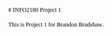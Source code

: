 <!DOCTYPE html PUBLIC "-//W3C//DTD HTML 4.01//EN" "http://www.w3.org/TR/html4/strict.dtd">
<html>
<head>
  <meta http-equiv="Content-Type" content="text/html; charset=utf-8">
  <meta http-equiv="Content-Style-Type" content="text/css">
  <title></title>
  <meta name="Generator" content="Cocoa HTML Writer">
  <meta name="CocoaVersion" content="2022.3">
  <style type="text/css">
    p.p1 {margin: 0.0px 0.0px 0.0px 0.0px; font: 12.0px Times; color: #000000; -webkit-text-stroke: #000000}
    p.p2 {margin: 0.0px 0.0px 0.0px 0.0px; font: 12.0px Times; color: #000000; -webkit-text-stroke: #000000; min-height: 14.0px}
    span.s1 {font-kerning: none}
  </style>
</head>
<body>
<p class="p1"><span class="s1"># INFO2180 Project 1<span class="Apple-converted-space"> </span></span></p>
<p class="p2"><span class="s1"></span><br></p>
<p class="p1"><span class="s1">This is Project 1 for Brandon Bradshaw.<span class="Apple-converted-space"> </span></span></p>
</body>
</html>
